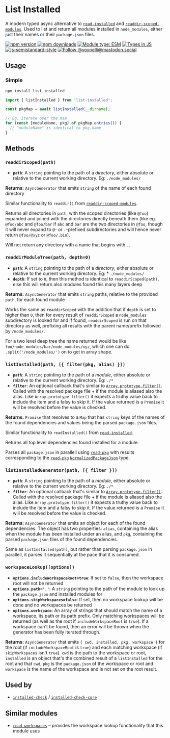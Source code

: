 # List Installed

A modern typed async alternative to [`read-installed`](https://www.npmjs.com/package/read-installed) and [`readdir-scoped-modules`](https://www.npmjs.com/package/readdir-scoped-modules). Used to list and return all modules installed in `node_modules`, either just their names or their `package.json` files.

[![npm version](https://img.shields.io/npm/v/list-installed.svg?style=flat)](https://www.npmjs.com/package/list-installed)
[![npm downloads](https://img.shields.io/npm/dm/list-installed.svg?style=flat)](https://www.npmjs.com/package/list-installed)
[![Module type: ESM](https://img.shields.io/badge/module%20type-esm-brightgreen)](https://github.com/voxpelli/badges-cjs-esm)
[![Types in JS](https://img.shields.io/badge/types_in_js-yes-brightgreen)](https://github.com/voxpelli/types-in-js)
[![js-semistandard-style](https://img.shields.io/badge/code%20style-semistandard-brightgreen.svg)](https://github.com/voxpelli/eslint-config)
[![Follow @voxpelli@mastodon.social](https://img.shields.io/mastodon/follow/109247025527949675?domain=https%3A%2F%2Fmastodon.social&style=social)](https://mastodon.social/@voxpelli)

## Usage

### Simple

```bash
npm install list-installed
```

```javascript
import { listInstalled } from 'list-installed';

const pkgMap = await listInstalled(__dirname);

// Eg. iterate over the map
for (const [moduleName, pkg] of pkgMap.entries()) {
  // "moduleName" is identical to pkg.name
}
```

## Methods

### `readdirScoped(path)`

* **`path`**: A `string` pointing to the path of a _directory_, either absolute or relative to the current working directory. Eg: `./node_modules/`

**Returns:** `AsyncGenerator` that emits `string` of the name of each found directory

Similar functionality to `readdir()` from [`readdir-scoped-modules`](https://www.npmjs.com/package/readdir-scoped-modules).

Returns all directories in `path`, with the scoped directories (like `@foo`) expanded and joined with the directories directly beneath them (like eg. `@foo/abc` and `@foo/bar` if `abc` and `bar` are the two directories in `@foo`, though it will never expand to `@`- or `.`-prefixed subdirectories and will hence never return `@foo/@xyz` or `@foo/.bin`).

Will not return any directory with a name that begins with `.`.

### `readdirModuleTree(path, depth=0)`

* **`path`**: A `string` pointing to the path of a _directory_, either absolute or relative to the current working directory. Eg: * `./node_modules/`
* **`depth`**: If set to `0`, then this method is identical to `readdirScoped(path)`, else this will return also modules found this many layers deep

**Returns:** `AsyncGenerator` that emits `string` paths, relative to the provided `path`, for each found module

Works the same as `readdirScoped` with the addition that if `depth` is set to higher than `0`, then for every result of `readdirScoped` a `node_modules` subdirectory is looked for and if found, `readdirScoped` is run on that directory as well, prefixing all results with the parent name/prefix followed by `/node_modules/`.

For a two level deep tree the name returned would be like `foo/node_modules/bar/node_modules/xyz`, which one can do `.split('/node_modules/')` on to get in array shape.

### `listInstalled(path, [{ filter(pkg, alias) }])`

* **`path`**: A `string` pointing to the path of a _module_, either absolute or relative to the current working directory. Eg: `./* `
* **`filter`**: An optional callback that's similar to [`Array.prototype.filter()`](https://developer.mozilla.org/en-US/docs/Web/JavaScript/Reference/Global_Objects/Array/filter). Called with the resolved package file + if the module is aliased also the alias. Like `Array.prototype.filter()` it expects a truthy value back to include the item and a falsy to skip it. If the value returned is a `Promise` it will be resolved before the value is checked.

**Returns:** `Promise` that resolves to a `Map` that has `string` keys of the names of the found dependencies and values being the parsed `package.json` files.

Similar functionality to `readInstalled()` from [`read-installed`](https://www.npmjs.com/package/read-installed).

Returns all top level dependencies found installed for a module.

Parses all `package.json` in parallell using [`read-pkg`](https://github.com/sindresorhus/read-pkg) with results corresponding to the [`read-pkg`](https://github.com/sindresorhus/read-pkg) [`NormalizedPackageJson`](https://github.com/sindresorhus/read-pkg/blob/f50f5ffd4d5d25ef3387562c2e32e22ba68552dd/index.d.ts#L24) type.

### `listInstalledGenerator(path, [{ filter }])`

* **`path`**: A `string` pointing to the path of a _module_, either absolute or relative to the current working directory. Eg: `./* `
* **`filter`**: An optional callback that's similar to [`Array.prototype.filter()`](https://developer.mozilla.org/en-US/docs/Web/JavaScript/Reference/Global_Objects/Array/filter). Called with the resolved package file + if the module is aliased also the alias. Like `Array.prototype.filter()` it expects a truthy value back to include the item and a falsy to skip it. If the value returned is a `Promise` it will be resolved before the value is checked.

**Returns:** `AsyncGenerator` that emits an object for each of the found dependencies. The object has two properties: `alias`, containing the alias when the module has been installed under an alias, and `pkg`, containing the parsed `package.json` files of the found dependencies.

Same as `listInstalled(path)`, but rather than parsing `package.json` in parallell, it parses it sequentially at the pace that it is consumed.

### `workspaceLookup([options])`

* **`options.includeWorkspaceRoot=true`**: If set to `false`, then the workspace root will not be returned
* **`options.path='.'`**: A `string` pointing to the path of the module to look up the `package.json` and installed modules for
* **`options.skipWorkspaces=false`**: If set, then no workspace lookup will be done and no workspaces be returned
* **`options.workspace`**: An array of strings that should match the name of a workspace, its path or its path prefix. Only matching workspaces will be returned (as well as the root if `includeWorkspaceRoot` is `true`). If a workspace can't be found, then an error will be thrown when the generator has been fully iterated through.

**Returns:** `AsyncGenerator` that emits `{ cwd, installed, pkg, workspace }` for the root (if `includeWorkspaceRoot` is `true`) and each matching workspace (if `skipWorkspaces` isn't `true`). `cwd` is the path to the workspace or root, `installed` is an object that's the combined result of a `listInstalled` for the root and that `cwd`, `pkg` is the `package.json` of the workspace or root and `workspace` is the name of the workspace and is not set on the root result.

## Used by

* [`installed-check`](https://github.com/voxpelli/node-installed-check) / [`installed-check-core`](https://github.com/voxpelli/node-installed-check-core)

## Similar modules

* [`read-workspaces`](https://github.com/voxpelli/read-workspaces) – provides the workspace lookup functionality that this module uses
